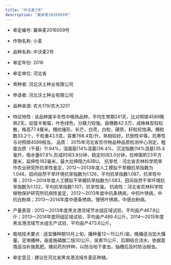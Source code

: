 ```yaml
---
title: "中沃麦2号"
description: "冀审麦2016009号"
---
```

* 审定编号:  冀审麦2016009号

*  作物名称:  小麦

*  品种名称:  中沃麦2号

*  审定年份:  2016

*  审定单位:  河北省

* 育种者:  河北沃土种业有限公司

*  申请者:  河北沃土种业有限公司

*  品种来源:  农大179/农大3251

*  特征特性 : 
该品种属半冬性中晚熟品种，平均生育期241天，比对照邯4589晚熟2天。幼苗半匍匐，叶色绿色，分蘖力较强。亩穗数42.5万，成株株型较松散，株高77.4厘米。穗纺锤形，长芒，白壳，白粒，硬质，籽粒较饱满。穗粒数33.2个，千粒重43.5克，容重768.4克/升。熟相较好。抗倒性中等。抗寒性与对照邯4589相当。
品质： 2015年河北省农作物品种品质检测中心测定，粗蛋白质（干基）11.94%，湿面筋(14%湿基)36.4%，沉淀指数(14%湿基)35.4毫升，吸水量67.8%,形成时间3.8分钟，稳定时间3.0分钟，拉伸面积23平方厘米，延伸性182毫米，最大拉伸阻力83BU。
抗旱性：河北省农林科学院旱作农业研究所抗旱性鉴定，2012～2013年度人工模拟干旱棚抗旱指数为1.048，田间自然干旱环境抗旱指数为1.126，平均抗旱指数1.087，抗旱性中等；2013～2014年度人工模拟干旱棚抗旱指数为1.083，田间自然干旱环境抗旱指数为1.132，平均抗旱指数1.107，抗旱性强。
抗病性：河北省农林科学院植物保护研究所抗病性鉴定，2012～2013年度中抗条锈病，中抗叶锈病，中抗白粉病；2013～2014年度中感条锈病，慢锈叶锈病，中感白粉病。
 
*  产量表现 : 
2012～2013年度黑龙港流域节水组区域试验，平均亩产467.8公斤；2013～2014年度同组区域试验，平均亩产489.4公斤。2014～2015年度黑龙港流域节水组生产试验，平均亩产473.6公斤。

*  栽培技术要点 : 
适宜播种期10月上旬，播种量12～15公斤/亩，晚播适当加大播量。足墒播种，亩底施磷酸二铵30公斤，尿素15公斤，后期结合浇水，依据苗情适当补施氮肥。播前药剂拌种，以防治地下害虫，抽穗后及时防治蚜虫。

*  审定意见 : 
建议在河北省黑龙港流域冬麦区种植。
